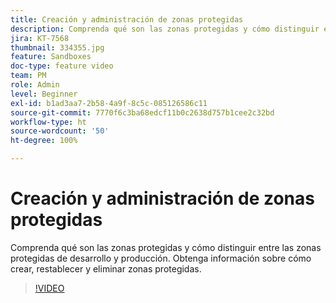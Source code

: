```yaml
---
title: Creación y administración de zonas protegidas
description: Comprenda qué son las zonas protegidas y cómo distinguir entre las zonas protegidas de desarrollo y producción. Obtenga información sobre cómo crear, restablecer y eliminar zonas protegidas.
jira: KT-7568
thumbnail: 334355.jpg
feature: Sandboxes
doc-type: feature video
team: PM
role: Admin
level: Beginner
exl-id: b1ad3aa7-2b58-4a9f-8c5c-085126586c11
source-git-commit: 7770f6c3ba68edcf11b0c2638d757b1cee2c32bd
workflow-type: ht
source-wordcount: '50'
ht-degree: 100%

---
```


# Creación y administración de zonas protegidas

Comprenda qué son las zonas protegidas y cómo distinguir entre las zonas protegidas de desarrollo y producción. Obtenga información sobre cómo crear, restablecer y eliminar zonas protegidas.

>[!VIDEO](https://video.tv.adobe.com/v/334355?quality=12&learn=on)
